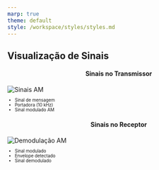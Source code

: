 ```yaml
---
marp: true
theme: default
style: /workspace/styles/styles.md
---
```


## Visualização de Sinais
<div class="grid-container" style="grid-template-columns: 1fr 1fr;">
  <div>
    <h4 style="text-align: center;">Sinais no Transmissor</h4>
    <img src="https://www.electronics-notes.com/images/amplitude-modulation-waveforms-am-01.svg" 
         alt="Sinais AM" style="max-height: 35vh;">
    <ul style="font-size: 0.7em;">
      <li>Sinal de mensagem</li>
      <li>Portadora (10 kHz)</li>
      <li>Sinal modulado AM</li>
    </ul>
  </div>
  <div>
    <h4 style="text-align: center;">Sinais no Receptor</h4>
    <img src="https://www.researchgate.net/publication/316806269/figure/fig1/AS:487839016849408@1493220739225/Waveforms-in-the-process-of-amplitude-demodulation.png" 
         alt="Demodulação AM" style="max-height: 35vh;">
    <ul style="font-size: 0.7em;">
      <li>Sinal modulado</li>
      <li>Envelope detectado</li>
      <li>Sinal demodulado</li>
    </ul>
  </div>
</div>

